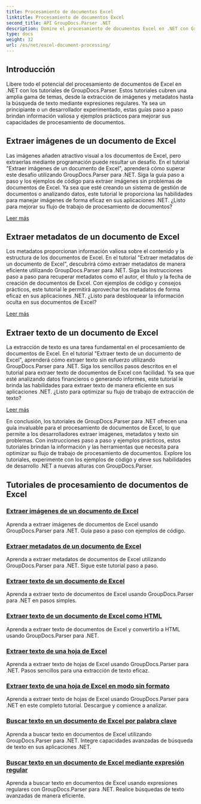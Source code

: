```yaml
---
title: Procesamiento de documentos Excel
linktitle: Procesamiento de documentos Excel
second_title: API GroupDocs.Parser .NET
description: Domine el procesamiento de documentos Excel en .NET con GroupDocs.Parser. Aprenda a extraer imágenes, metadatos y texto de manera eficiente con guías paso a paso.
type: docs
weight: 32
url: /es/net/excel-document-processing/
---
```

## Introducción

Libere todo el potencial del procesamiento de documentos de Excel en .NET con los tutoriales de GroupDocs.Parser. Estos tutoriales cubren una amplia gama de temas, desde la extracción de imágenes y metadatos hasta la búsqueda de texto mediante expresiones regulares. Ya sea un principiante o un desarrollador experimentado, estas guías paso a paso brindan información valiosa y ejemplos prácticos para mejorar sus capacidades de procesamiento de documentos.

## Extraer imágenes de un documento de Excel

Las imágenes añaden atractivo visual a los documentos de Excel, pero extraerlas mediante programación puede resultar un desafío. En el tutorial "Extraer imágenes de un documento de Excel", aprenderá cómo superar este desafío utilizando GroupDocs.Parser para .NET. Siga la guía paso a paso y los ejemplos de código para extraer imágenes sin problemas de documentos de Excel. Ya sea que esté creando un sistema de gestión de documentos o analizando datos, este tutorial le proporciona las habilidades para manejar imágenes de forma eficaz en sus aplicaciones .NET. ¿Listo para mejorar su flujo de trabajo de procesamiento de documentos?

[Leer más](./extract-images-from-excel-document/)

## Extraer metadatos de un documento de Excel

Los metadatos proporcionan información valiosa sobre el contenido y la estructura de los documentos de Excel. En el tutorial "Extraer metadatos de un documento de Excel", descubrirá cómo extraer metadatos de manera eficiente utilizando GroupDocs.Parser para .NET. Siga las instrucciones paso a paso para recuperar metadatos como el autor, el título y la fecha de creación de documentos de Excel. Con ejemplos de código y consejos prácticos, este tutorial le permitirá aprovechar los metadatos de forma eficaz en sus aplicaciones .NET. ¿Listo para desbloquear la información oculta en sus documentos de Excel?

[Leer más](./extract-metadata-from-excel-document/)

## Extraer texto de un documento de Excel

La extracción de texto es una tarea fundamental en el procesamiento de documentos de Excel. En el tutorial "Extraer texto de un documento de Excel", aprenderá cómo extraer texto sin esfuerzo utilizando GroupDocs.Parser para .NET. Siga los sencillos pasos descritos en el tutorial para extraer texto de documentos de Excel con facilidad. Ya sea que esté analizando datos financieros o generando informes, este tutorial le brinda las habilidades para extraer texto de manera eficiente en sus aplicaciones .NET. ¿Listo para optimizar su flujo de trabajo de extracción de texto?

[Leer más](./extract-text-from-excel-document/)

En conclusión, los tutoriales de GroupDocs.Parser para .NET ofrecen una guía invaluable para el procesamiento de documentos de Excel, lo que permite a los desarrolladores extraer imágenes, metadatos y texto sin problemas. Con instrucciones paso a paso y ejemplos prácticos, estos tutoriales brindan la información y las herramientas que necesita para optimizar su flujo de trabajo de procesamiento de documentos. Explore los tutoriales, experimente con los ejemplos de código y eleve sus habilidades de desarrollo .NET a nuevas alturas con GroupDocs.Parser.
## Tutoriales de procesamiento de documentos de Excel
### [Extraer imágenes de un documento de Excel](./extract-images-from-excel-document/)
Aprenda a extraer imágenes de documentos de Excel usando GroupDocs.Parser para .NET. Guía paso a paso con ejemplos de código.
### [Extraer metadatos de un documento de Excel](./extract-metadata-from-excel-document/)
Aprenda a extraer metadatos de documentos de Excel utilizando GroupDocs.Parser para .NET. Sigue este tutorial paso a paso.
### [Extraer texto de un documento de Excel](./extract-text-from-excel-document/)
Aprenda a extraer texto de documentos de Excel usando GroupDocs.Parser para .NET en pasos simples.
### [Extraer texto de un documento de Excel como HTML](./extract-text-from-excel-document-as-html/)
Aprenda a extraer texto de documentos de Excel y convertirlo a HTML usando GroupDocs.Parser para .NET.
### [Extraer texto de una hoja de Excel](./extract-text-from-excel-sheet/)
Aprenda a extraer texto de hojas de Excel usando GroupDocs.Parser para .NET. Pasos sencillos para una extracción de texto eficaz.
### [Extraer texto de una hoja de Excel en modo sin formato](./extract-text-from-excel-sheet-in-raw-mode/)
Aprenda a extraer texto de hojas de Excel usando GroupDocs.Parser para .NET en este completo tutorial. Descargue y comience a analizar.
### [Buscar texto en un documento de Excel por palabra clave](./search-text-in-excel-document-by-keyword/)
Aprenda a buscar texto en documentos de Excel utilizando GroupDocs.Parser para .NET. Integre capacidades avanzadas de búsqueda de texto en sus aplicaciones .NET.
### [Buscar texto en un documento de Excel mediante expresión regular](./search-text-in-excel-document-by-regular-expression/)
Aprenda a buscar texto en documentos de Excel usando expresiones regulares con GroupDocs.Parser para .NET. Realice búsquedas de texto avanzadas de manera eficiente.